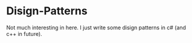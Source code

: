 # Disign-Patterns
Not much interesting in here. I just write some disign patterns in c# (and c++ in future).
